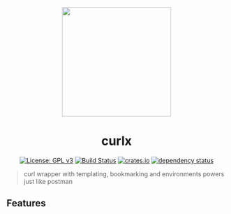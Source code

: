 <div align="center">
 <img src="https://github.com/sassman/curlx-rs/blob/main/resources/demo.gif?raw=true" width="250" height="250">
 <h1><strong>curlx</strong></h1>

[![License: GPL v3](https://img.shields.io/badge/License-GPLv3-blue.svg)](https://www.gnu.org/licenses/gpl-3.0)
[![Build Status](https://github.com/sassman/curlx-rs/workflows/Build/badge.svg)](https://github.com/sassman/curlx-rs/actions?query=branch%3Amain+workflow%3ABuild+)
[![crates.io](https://img.shields.io/crates/v/t-rec.svg)](https://crates.io/crates/t-rec)
[![dependency status](https://deps.rs/repo/github/sassman/curlx-rs/status.svg)](https://deps.rs/repo/github/sassman/curlx-rs)

</div>

> curl wrapper with templating, bookmarking and environments powers just like postman

## Features